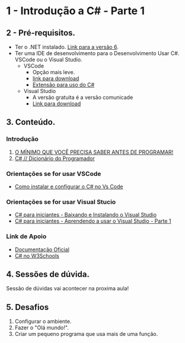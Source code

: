 # 1 - Introdução a C# - Parte 1

## 2 - Pré-requisitos. 
- Ter o .NET instalado. [Link para a versão 6](https://dotnet.microsoft.com/en-us/download/dotnet/6.0).
- Ter uma IDE de desenvolvimento para o Desenvolvimento Usar C#. VSCode ou o Visual Studio.     
    - VSCode
        - Opção mais leve.
        - [link para download](https://code.visualstudio.com/)
        - [Extensão para uso do C#](https://marketplace.visualstudio.com/items?itemName=ms-dotnettools.csharp)
    - Visual Studio
        - A versão gratuita é a versão comunicade
        - [Link para download](https://visualstudio.microsoft.com/pt-br/downloads/)


## 3. Conteúdo.
### Introdução
1. [O MÍNIMO QUE VOCÊ PRECISA SABER ANTES DE PROGRAMAR!](https://www.youtube.com/watch?v=BTENKdRVS2U)
2. [C# // Dicionário do Programador](https://www.youtube.com/watch?v=NXVQasys0B8)

### Orientações se for usar VSCode
- [Como instalar e configurar o C# no Vs Code](https://www.youtube.com/watch?v=S5HawDwjuUY)

### Orientações se for usar Visual Stucio
- [C# para iniciantes - Baixando e Instalando o Visual Studio](https://www.youtube.com/watch?v=KoJ9KumR22Y)
- [C# para iniciantes - Aprendendo a usar o Visual Studio - Parte 1](https://www.youtube.com/watch?v=F8_VFb7Vyvo)

### Link de Apoio
- [Documentação Oficial](https://docs.microsoft.com/pt-br/dotnet/csharp/)
- [C# no W3Schools](https://www.w3schools.in/csharp/tutorials/)

## 4. Sessões de dúvida.

Sessão de dúvidas vai acontecer na proxima aula!

## 5. Desafios
1. Configurar o ambiente.
2. Fazer o "Olá mundo!".
3. Criar um pequeno programa que usa mais de uma função.